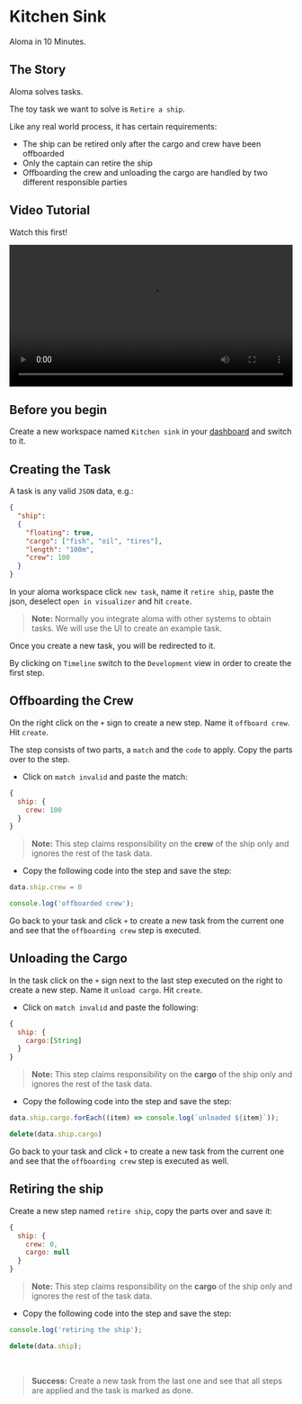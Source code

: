 # Kitchen Sink

Aloma in 10 Minutes.


## The Story

Aloma solves tasks.

The toy task we want to solve is `Retire a ship`. 

Like any real world process, it has certain requirements:

* The ship can be retired only after the cargo and crew have been offboarded
* Only the captain can retire the ship
* Offboarding the crew and unloading the cargo are handled by two different responsible parties

## Video Tutorial

Watch this first!

<video controls width="100%">
  <source src="/static/asset/kitchen-sink.mp4" type="video/mp4">
  Your browser does not support the video tag.
</video>

## Before you begin

Create a new workspace named `Kitchen sink` in your [dashboard](https://home.aloma.io/) and switch to it.

## Creating the Task

A task is any valid `JSON` data, e.g.: 

```json title="Our toy task for ship retirement"
{
  "ship":
  {
    "floating": true,
    "cargo": ["fish", "oil", "tires"],
    "length": "100m",
    "crew": 100
  }
}
```

In your aloma workspace click `new task`, name it `retire ship`, paste the json, deselect `open in visualizer` and hit `create`.

> **Note:** Normally you integrate aloma with other systems to obtain tasks. We will use the UI to create an example task.

Once you create a new task, you will be redirected to it.

By clicking on `Timeline` switch to the `Development` view in order to create the first step.

## Offboarding the Crew

On the right click on the `+` sign to create a new step. Name it `offboard crew`. Hit `create`.

The step consists of two parts, a `match` and the `code` to apply. Copy the parts over to the step.

* Click on `match invalid` and paste the match:

```js title="match - offboard crew"
{
  ship: {
    crew: 100
  }
}
```

> **Note:** This step claims responsibility on the **crew** of the ship only and ignores the rest of the task data.

* Copy the following code into the step and save the step:

```js title="code - offboard crew" showLineNumbers
data.ship.crew = 0

console.log('offboarded crew');
```

Go back to your task and click `+` to create a new task from the current one and see that the `offboarding crew` step is executed.

## Unloading the Cargo

In the task click on the `+` sign next to the last step executed on the right to create a new step. Name it `unload cargo`. Hit `create`.

* Click on `match invalid` and paste the following:

```js title="match - unload cargo"
{
  ship: {
    cargo:[String]
  }
}
```

> **Note:** This step claims responsibility on the **cargo** of the ship only and ignores the rest of the task data.

* Copy the following code into the step and save the step:

```js title="code - unload cargo" showLineNumbers
data.ship.cargo.forEach((item) => console.log(`unloaded ${item}`));

delete(data.ship.cargo)
```

Go back to your task and click `+` to create a new task from the current one and see that the `offboarding crew` step is executed as well.

## Retiring the ship

Create a new step named `retire ship`, copy the parts over and save it:

```js title="match - retire ship"
{
  ship: {
    crew: 0,
    cargo: null
  }
}
```

> **Note:** This step claims responsibility on the **cargo** of the ship only and ignores the rest of the task data.

* Copy the following code into the step and save the step:

```js title="code - retire ship" showLineNumbers
console.log('retiring the ship');

delete(data.ship);
```

<br />

> **Success:** Create a new task from the last one and see that all steps are applied and the task is marked as done. 